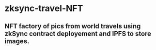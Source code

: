 # zksync-travel-NFT

## NFT factory of pics from world travels using zkSync contract deployement and IPFS to store images.